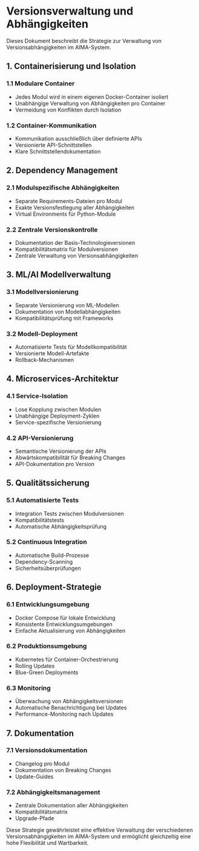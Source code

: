 # Versionsverwaltung und Abhängigkeiten

Dieses Dokument beschreibt die Strategie zur Verwaltung von Versionsabhängigkeiten im AIMA-System.

## 1. Containerisierung und Isolation

### 1.1 Modulare Container
- Jedes Modul wird in einem eigenen Docker-Container isoliert
- Unabhängige Verwaltung von Abhängigkeiten pro Container
- Vermeidung von Konflikten durch Isolation

### 1.2 Container-Kommunikation
- Kommunikation ausschließlich über definierte APIs
- Versionierte API-Schnittstellen
- Klare Schnittstellendokumentation

## 2. Dependency Management

### 2.1 Modulspezifische Abhängigkeiten
- Separate Requirements-Dateien pro Modul
- Exakte Versionsfestlegung aller Abhängigkeiten
- Virtual Environments für Python-Module

### 2.2 Zentrale Versionskontrolle
- Dokumentation der Basis-Technologieversionen
- Kompatibilitätsmatrix für Modulversionen
- Zentrale Verwaltung von Versionsabhängigkeiten

## 3. ML/AI Modellverwaltung

### 3.1 Modellversionierung
- Separate Versionierung von ML-Modellen
- Dokumentation von Modellabhängigkeiten
- Kompatibilitätsprüfung mit Frameworks

### 3.2 Modell-Deployment
- Automatisierte Tests für Modellkompatibilität
- Versionierte Modell-Artefakte
- Rollback-Mechanismen

## 4. Microservices-Architektur

### 4.1 Service-Isolation
- Lose Kopplung zwischen Modulen
- Unabhängige Deployment-Zyklen
- Service-spezifische Versionierung

### 4.2 API-Versionierung
- Semantische Versionierung der APIs
- Abwärtskompatibilität für Breaking Changes
- API-Dokumentation pro Version

## 5. Qualitätssicherung

### 5.1 Automatisierte Tests
- Integration Tests zwischen Modulversionen
- Kompatibilitätstests
- Automatische Abhängigkeitsprüfung

### 5.2 Continuous Integration
- Automatische Build-Prozesse
- Dependency-Scanning
- Sicherheitsüberprüfungen

## 6. Deployment-Strategie

### 6.1 Entwicklungsumgebung
- Docker Compose für lokale Entwicklung
- Konsistente Entwicklungsumgebungen
- Einfache Aktualisierung von Abhängigkeiten

### 6.2 Produktionsumgebung
- Kubernetes für Container-Orchestrierung
- Rolling Updates
- Blue-Green Deployments

### 6.3 Monitoring
- Überwachung von Abhängigkeitsversionen
- Automatische Benachrichtigung bei Updates
- Performance-Monitoring nach Updates

## 7. Dokumentation

### 7.1 Versionsdokumentation
- Changelog pro Modul
- Dokumentation von Breaking Changes
- Update-Guides

### 7.2 Abhängigkeitsmanagement
- Zentrale Dokumentation aller Abhängigkeiten
- Kompatibilitätsmatrix
- Upgrade-Pfade

Diese Strategie gewährleistet eine effektive Verwaltung der verschiedenen Versionsabhängigkeiten im AIMA-System und ermöglicht gleichzeitig eine hohe Flexibilität und Wartbarkeit.